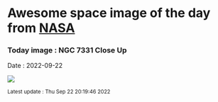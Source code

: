 
# Awesome space image of the day from [NASA](https://api.nasa.gov/)

### Today image : NGC 7331 Close Up

Date : 2022-09-22


![](https://apod.nasa.gov/apod/image/2209/potw1805bc_ngc7331.jpg)

<small>Latest update : Thu Sep 22 20:19:46 2022</small>


